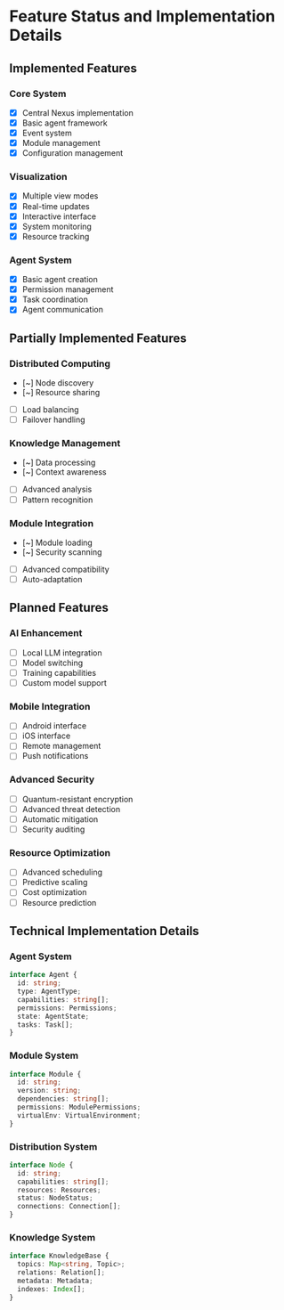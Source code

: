 # Feature Status and Implementation Details

## Implemented Features

### Core System
- [x] Central Nexus implementation
- [x] Basic agent framework
- [x] Event system
- [x] Module management
- [x] Configuration management

### Visualization
- [x] Multiple view modes
- [x] Real-time updates
- [x] Interactive interface
- [x] System monitoring
- [x] Resource tracking

### Agent System
- [x] Basic agent creation
- [x] Permission management
- [x] Task coordination
- [x] Agent communication

## Partially Implemented Features

### Distributed Computing
- [~] Node discovery
- [~] Resource sharing
- [ ] Load balancing
- [ ] Failover handling

### Knowledge Management
- [~] Data processing
- [~] Context awareness
- [ ] Advanced analysis
- [ ] Pattern recognition

### Module Integration
- [~] Module loading
- [~] Security scanning
- [ ] Advanced compatibility
- [ ] Auto-adaptation

## Planned Features

### AI Enhancement
- [ ] Local LLM integration
- [ ] Model switching
- [ ] Training capabilities
- [ ] Custom model support

### Mobile Integration
- [ ] Android interface
- [ ] iOS interface
- [ ] Remote management
- [ ] Push notifications

### Advanced Security
- [ ] Quantum-resistant encryption
- [ ] Advanced threat detection
- [ ] Automatic mitigation
- [ ] Security auditing

### Resource Optimization
- [ ] Advanced scheduling
- [ ] Predictive scaling
- [ ] Cost optimization
- [ ] Resource prediction

## Technical Implementation Details

### Agent System
```typescript
interface Agent {
  id: string;
  type: AgentType;
  capabilities: string[];
  permissions: Permissions;
  state: AgentState;
  tasks: Task[];
}
```

### Module System
```typescript
interface Module {
  id: string;
  version: string;
  dependencies: string[];
  permissions: ModulePermissions;
  virtualEnv: VirtualEnvironment;
}
```

### Distribution System
```typescript
interface Node {
  id: string;
  capabilities: string[];
  resources: Resources;
  status: NodeStatus;
  connections: Connection[];
}
```

### Knowledge System
```typescript
interface KnowledgeBase {
  topics: Map<string, Topic>;
  relations: Relation[];
  metadata: Metadata;
  indexes: Index[];
}
```